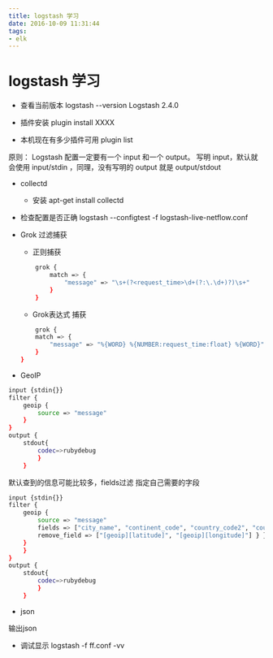 ```yaml
---
title: logstash 学习
date: 2016-10-09 11:31:44
tags: 
- elk
---
```

#  logstash 学习
<!-- more -->
+ 查看当前版本
logstash --version
Logstash 2.4.0

+ 插件安装
plugin install XXXX

+ 本机现在有多少插件可用
plugin list

原则：
Logstash 配置一定要有一个 input 和一个 output。
写明 input，默认就会使用 input/stdin ，同理，没有写明的 output 就是 output/stdout

+ collectd
    
    - 安装
    apt-get install collectd

+ 检查配置是否正确
logstash --configtest -f logstash-live-netflow.conf

+ Grok 过滤捕获
    
    - 正则捕获
    ``` bash
        grok {
            match => {
                "message" => "\s+(?<request_time>\d+(?:\.\d+)?)\s+"
            }
        }
    ```
    - Grok表达式 捕获 
    ``` bash
        grok {
        match => {
            "message" => "%{WORD} %{NUMBER:request_time:float} %{WORD}"
        }
    }
    ```

+  GeoIP 

``` bash
input {stdin{}}
filter {
    geoip {
        source => "message"
    }
}
output {
    stdout{
        codec=>rubydebug
        }
    }
```

默认查到的信息可能比较多，fields过滤 指定自己需要的字段

``` bash
input {stdin{}}
filter {
    geoip {
        source => "message"
        fields => ["city_name", "continent_code", "country_code2", "country_code3", "country_name", "dma_code", "ip", "latitude", "longitude", "postal_code", "region_name", "timezone"]
        remove_field => ["[geoip][latitude]", "[geoip][longitude]"] } }  // 删除指定字段
    }
    }
}
output {
    stdout{
        codec=>rubydebug
        }
    }
```

+ json 
 
输出json

+ 调试显示
logstash -f ff.conf -vv